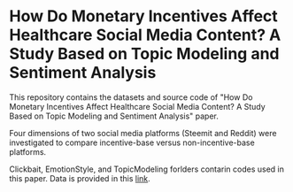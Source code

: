 # How Do Monetary Incentives Affect Healthcare Social Media Content? A Study Based on Topic Modeling and Sentiment Analysis

This repository contains the datasets and source code of "How Do Monetary Incentives Affect Healthcare Social Media Content? A Study Based on Topic Modeling and Sentiment Analysis" paper.

Four dimensions of two social media platforms (Steemit and Reddit) were investigated to compare incentive-base versus non-incentive-base platforms.

Clickbait, EmotionStyle, and TopicModeling forlders contarin codes used in this paper. Data is provided in this [link](https://usf.box.com/s/6o7fxz0x2fjg30r3xr45hd8nbsm0zm1q).
